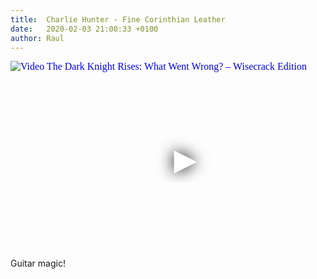 ```yaml
---
title:  Charlie Hunter - Fine Corinthian Leather
date:   2020-02-03 21:00:33 +0100
author: Raul
---
```

<div class="video-container ">
<iframe
  width="560"
  height="315"
  src="https://www.youtube.com/embed/N99Dhw-SoDY"
  srcdoc="<style>*{padding:0;margin:0;overflow:hidden}html,body{height:100%}img,span{position:absolute;width:100%;top:0;bottom:0;margin:auto}span{height:1.5em;text-align:center;font:48px/1.5 sans-serif;color:white;text-shadow:0 0 0.5em black}</style><a href=https://www.youtube.com/embed/N99Dhw-SoDY?autoplay=1><img src=https://img.youtube.com/vi/N99Dhw-SoDY/hqdefault.jpg alt='Video The Dark Knight Rises: What Went Wrong? – Wisecrack Edition'><span>▶</span></a>"
  frameborder="0"
  allow="accelerometer; autoplay; encrypted-media; gyroscope; picture-in-picture"
  allowfullscreen
></iframe>
</div>

<div class="post-content-message"> 
Guitar magic!
</div>
